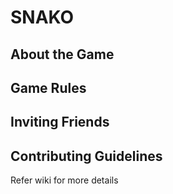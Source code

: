 # SNAKO

## About the Game

## Game Rules

## Inviting Friends

## Contributing Guidelines


Refer wiki for more details
